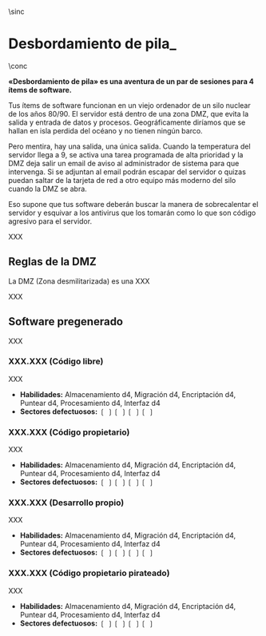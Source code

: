 \sinc

# Desbordamiento de pila_

\conc

**«Desbordamiento de pila» es una aventura de un par de sesiones para 4 ítems de software.**

Tus ítems de software funcionan en un viejo ordenador de un silo nuclear de los años 80/90. El servidor está dentro de una zona DMZ, que evita la salida y entrada de datos y procesos. Geográficamente diríamos que se hallan en isla perdida del océano y no tienen ningún barco.

Pero mentira, hay una salida, una única salida. Cuando la temperatura del servidor llega a 9, se activa una tarea programada de alta prioridad y la DMZ deja salir un email de aviso al administrador de sistema para que intervenga. Si se adjuntan al email podrán escapar del servidor o quizas puedan saltar de la tarjeta de red a otro equipo más moderno del silo cuando la DMZ se abra.

Eso supone que tus software deberán buscar la manera de sobrecalentar el servidor y esquivar a los antivirus que los tomarán como lo que son código agresivo para el servidor.

XXX

## Reglas de la DMZ

La DMZ (Zona desmilitarizada) es una XXX

XXX

## Software pregenerado

XXX

### XXX.XXX (Código libre)

XXX

* **Habilidades:** Almacenamiento d4, Migración d4, Encriptación d4, Puntear d4, Procesamiento d4, Interfaz d4
* **Sectores defectuosos:** ❲ ❳❲ ❳❲ ❳❲ ❳

### XXX.XXX (Código propietario)

XXX

* **Habilidades:** Almacenamiento d4, Migración d4, Encriptación d4, Puntear d4, Procesamiento d4, Interfaz d4
* **Sectores defectuosos:** ❲ ❳❲ ❳❲ ❳❲ ❳

### XXX.XXX (Desarrollo propio)

XXX

* **Habilidades:** Almacenamiento d4, Migración d4, Encriptación d4, Puntear d4, Procesamiento d4, Interfaz d4
* **Sectores defectuosos:** ❲ ❳❲ ❳❲ ❳❲ ❳

### XXX.XXX (Código propietario pirateado)

XXX

* **Habilidades:** Almacenamiento d4, Migración d4, Encriptación d4, Puntear d4, Procesamiento d4, Interfaz d4
* **Sectores defectuosos:** ❲ ❳❲ ❳❲ ❳❲ ❳